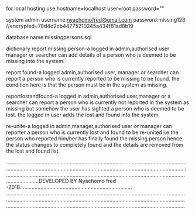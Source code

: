 for local hosting use 
hostname=localhost
user=root
password=""



system admin
username:nyachomofred@gmail.com
password:missing123 //encrypted=78d4d2cb44775210245a434f81ad8b19


database name:missingpersons.sql

dictionary
report missing person-a logged in admin,authorised user manager or searcher can add details of a person who is deemed to be missing into the system.

report found-a logged admin,authorised user, manager or searcher can report a person who is currently reported to be missing to be found. the condition here is that the person must be in the system as missing.

reportlostandfound-a logged in admin,authorised user,manager or a searcher can report a person who is currently not reported in the system as missing but somehow the user has sighted a person who is deemed to be lost. the logged in user adds the lost and found into the system.

re-unite-a logged in admin,manager,authorised user or manager can reporter a person who is currently lost and found to be re-united i.e the person who reported him/her has finally found the missing person hence the status changes to completely found and the details are removed from the lost and found list.

..........................................................................................................................
..........................................................................................................................
.........................................................................................................................
......................DEVELOPED BY Nyachomo fred -2018............................................................................
.........................................................................................................................
.........................................................................................................................
.........................................................................................................................